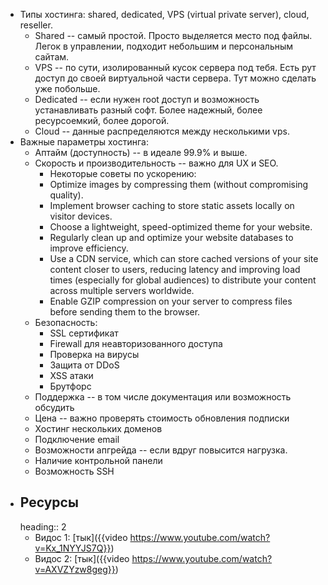 - Типы хостинга: shared, dedicated, VPS (virtual private server), cloud, reseller.
	- Shared -- самый простой. Просто выделяется место под файлы. Легок в управлении, подходит небольшим и персональным сайтам.
	- VPS -- по сути, изолированный кусок сервера под тебя. Есть рут доступ до своей виртуальной части сервера. Тут можно сделать уже побольше.
	- Dedicated -- если нужен root доступ и возможность устанавливать разный софт. Более надежный, более ресурсоемкий, более дорогой.
	- Cloud -- данные распределяются между несколькими vps.
- Важные параметры хостинга:
	- Аптайм (доступность) -- в идеале 99.9% и выше.
	- Скорость и производительность -- важно для UX и SEO.
		- Некоторые советы по ускорению:
		- Optimize images by compressing them (without compromising quality).
		- Implement browser caching to store static assets locally on visitor devices.
		- Choose a lightweight, speed-optimized theme for your website.
		- Regularly clean up and optimize your website databases to improve efficiency.
		- Use a CDN service, which can store cached versions of your site content closer to users, reducing latency and improving load times (especially for global audiences) to distribute your content across multiple servers worldwide.
		- Enable GZIP compression on your server to compress files before sending them to the browser.
	- Безопасность:
		- SSL сертификат
		- Firewall для неавторизованного доступа
		- Проверка на вирусы
		- Защита от DDoS
		- XSS атаки
		- Брутфорс
	- Поддержка -- в том числе документация или возможность обсудить
	- Цена -- важно проверять стоимость обновления подписки
	- Хостинг нескольких доменов
	- Подключение email
	- Возможности апгрейда -- если вдруг повысится нагрузка.
	- Наличие контрольной панели
	- Возможность SSH
- ## Ресурсы
  heading:: 2
	- Видос 1: [тык]({{video https://www.youtube.com/watch?v=Kx_1NYYJS7Q}})
	- Видос 2: [тык]({{video https://www.youtube.com/watch?v=AXVZYzw8geg}})